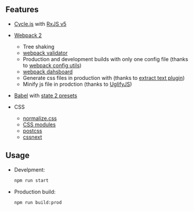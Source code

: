 ## Features

- [Cycle.js](https://github.com/cyclejs/cyclejs) with [RxJS v5](http://reactivex.io/rxjs/)

- [Webpack 2](http://webpack.github.io/docs/)
	- Tree shaking
	- [webpack validator](https://github.com/js-dxtools/webpack-validator)
	- Production and development builds with only one config file (thanks to [webpack config utils](https://github.com/kentcdodds/webpack-config-utils))
	- [webpack dahsboard](https://github.com/FormidableLabs/webpack-dashboard)
  - Generate css files in production with (thanks to [extract text plugin](https://github.com/webpack/extract-text-webpack-plugin))
  - Minify js file in prodction (thanks to [UglifyJS](https://github.com/mishoo/UglifyJS2))

- [Babel](http://babeljs.io/) with [state 2 presets](http://babeljs.io/docs/plugins/preset-stage-2/)

- CSS
  - [normalize.css](https://necolas.github.io/normalize.css/)
  - [CSS modules](https://github.com/css-modules/css-modules)
  - [postcss](https://github.com/postcss/postcss)
  - [cssnext](http://cssnext.io/)

## Usage

- Develpment:

  ```bash
  npm run start
  ```

- Production build:

  ```bash
  npm run build:prod
  ```
